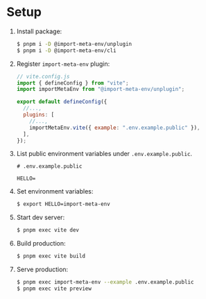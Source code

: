 # Setup

1. Install package:

   ```sh
   $ pnpm i -D @import-meta-env/unplugin
   $ pnpm i -D @import-meta-env/cli
   ```

1. Register `import-meta-env` plugin:

   ```js
   // vite.config.js
   import { defineConfig } from "vite";
   import importMetaEnv from "@import-meta-env/unplugin";

   export default defineConfig({
     //...,
     plugins: [
       //...,
       importMetaEnv.vite({ example: ".env.example.public" }),
     ],
   });
   ```

1. List public environment variables under `.env.example.public`.

   ```
   # .env.example.public

   HELLO=
   ```

1. Set environment variables:

   ```sh
   $ export HELLO=import-meta-env
   ```

1. Start dev server:

   ```sh
   $ pnpm exec vite dev
   ```

1. Build production:

   ```sh
   $ pnpm exec vite build
   ```

1. Serve production:

   ```sh
   $ pnpm exec import-meta-env --example .env.example.public
   $ pnpm exec vite preview
   ```
